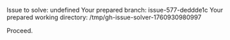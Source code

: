 Issue to solve: undefined
Your prepared branch: issue-577-deddde1c
Your prepared working directory: /tmp/gh-issue-solver-1760930980997

Proceed.